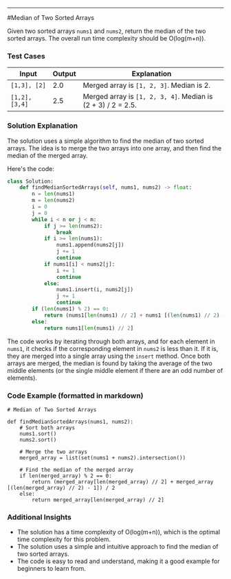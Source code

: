 ---

#Median of Two Sorted Arrays

Given two sorted arrays `nums1` and `nums2`, return the median of the two sorted arrays. The overall run time complexity should be O(log(m+n)).

### Test Cases

| Input | Output | Explanation |
| --- | --- | --- |
| `[1,3], [2]` | 2.0 | Merged array is `[1, 2, 3]`. Median is 2. |
| `[1,2], [3,4]` | 2.5 | Merged array is `[1, 2, 3, 4]`. Median is (2 + 3) / 2 = 2.5. |

### Solution Explanation

The solution uses a simple algorithm to find the median of two sorted arrays. The idea is to merge the two arrays into one array, and then find the median of the merged array.

Here's the code:
```python
class Solution:
    def findMedianSortedArrays(self, nums1, nums2) -> float:
        n = len(nums1)
        m = len(nums2)
        i = 0
        j = 0
        while i < n or j < m:
            if j >= len(nums2):
                break
            if i >= len(nums1):
                nums1.append(nums2[j])
                j += 1
                continue
            if nums1[i] < nums2[j]:
                i += 1
                continue
            else:
                nums1.insert(i, nums2[j])
                j += 1
                continue
        if (len(nums1) % 2) == 0:
            return (nums1[len(nums1) // 2] + nums1 [(len(nums1) // 2) - 1]) / 2
        else:
            return nums1[len(nums1) // 2]
```
The code works by iterating through both arrays, and for each element in `nums1`, it checks if the corresponding element in `nums2` is less than it. If it is, they are merged into a single array using the `insert` method. Once both arrays are merged, the median is found by taking the average of the two middle elements (or the single middle element if there are an odd number of elements).

### Code Example (formatted in markdown)
```
# Median of Two Sorted Arrays

def findMedianSortedArrays(nums1, nums2):
    # Sort both arrays
    nums1.sort()
    nums2.sort()

    # Merge the two arrays
    merged_array = list(set(nums1 + nums2).intersection())

    # Find the median of the merged array
    if len(merged_array) % 2 == 0:
        return (merged_array[len(merged_array) // 2] + merged_array [(len(merged_array) // 2) - 1]) / 2
    else:
        return merged_array[len(merged_array) // 2]
```
### Additional Insights

* The solution has a time complexity of O(log(m+n)), which is the optimal time complexity for this problem.
* The solution uses a simple and intuitive approach to find the median of two sorted arrays.
* The code is easy to read and understand, making it a good example for beginners to learn from.

